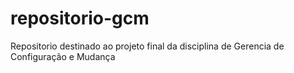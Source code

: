 # repositorio-gcm
Repositorio destinado ao projeto final da disciplina de Gerencia de Configuração e Mudança
